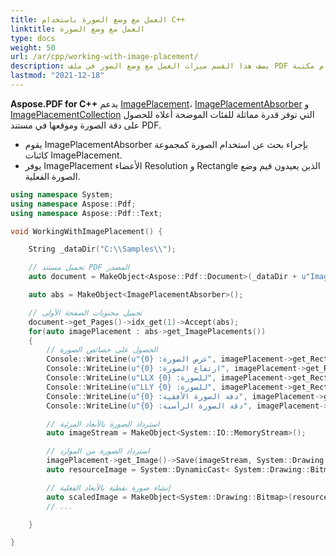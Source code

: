 ```yaml
---
title: العمل مع وضع الصورة باستخدام C++
linktitle: العمل مع وضع الصورة
type: docs
weight: 50
url: /ar/cpp/working-with-image-placement/
description: يصف هذا القسم ميزات العمل مع وضع الصور في ملف PDF باستخدام مكتبة C++.
lastmod: "2021-12-18"
---
```


**Aspose.PDF for C++** يدعم [ImagePlacement](https://reference.aspose.com/pdf/cpp/class/aspose.pdf.image_placement)، [ImagePlacementAbsorber](https://reference.aspose.com/pdf/cpp/class/aspose.pdf.image_placement_absorber) و [ImagePlacementCollection](https://reference.aspose.com/pdf/cpp/class/aspose.pdf.image_placement_collection) التي توفر قدرة مماثلة للفئات الموضحة أعلاه للحصول على دقة الصورة وموقعها في مستند PDF.

- يقوم ImagePlacementAbsorber بإجراء بحث عن استخدام الصورة كمجموعة كائنات ImagePlacement.
- يوفر ImagePlacement الأعضاء Resolution و Rectangle الذين يعيدون قيم وضع الصورة الفعلية.

```cpp
using namespace System;
using namespace Aspose::Pdf;
using namespace Aspose::Pdf::Text;

void WorkingWithImagePlacement() {

    String _dataDir("C:\\Samples\\");

    // تحميل مستند PDF المصدر
    auto document = MakeObject<Aspose::Pdf::Document>(_dataDir + u"ImagePlacement.pdf");

    auto abs = MakeObject<ImagePlacementAbsorber>();

    // تحميل محتويات الصفحة الأولى
    document->get_Pages()->idx_get(1)->Accept(abs);
    for(auto imagePlacement : abs->get_ImagePlacements())
    {
        // الحصول على خصائص الصورة
        Console::WriteLine(u"عرض الصورة: {0}", imagePlacement->get_Rectangle()->get_Width());
        Console::WriteLine(u"ارتفاع الصورة: {0}", imagePlacement->get_Rectangle()->get_Height());
        Console::WriteLine(u"LLX للصورة: {0}", imagePlacement->get_Rectangle()->get_LLX());
        Console::WriteLine(u"LLY للصورة: {0}", imagePlacement->get_Rectangle()->get_LLY());
        Console::WriteLine(u"دقة الصورة الأفقية: {0}", imagePlacement->get_Resolution()->get_X());
        Console::WriteLine(u"دقة الصورة الرأسية: {0}", imagePlacement->get_Resolution()->get_Y());

        // استرداد الصورة بالأبعاد المرئية
        auto imageStream = MakeObject<System::IO::MemoryStream>();

        // استرداد الصورة من الموارد
        imagePlacement->get_Image()->Save(imageStream, System::Drawing::Imaging::ImageFormat::get_Png());
        auto resourceImage = System::DynamicCast< System::Drawing::Bitmap>(System::Drawing::Bitmap::FromStream(imageStream));

        // إنشاء صورة نقطية بالأبعاد الفعلية
        auto scaledImage = MakeObject<System::Drawing::Bitmap>(resourceImage, (int)imagePlacement->get_Rectangle()->get_Width(), (int)imagePlacement->get_Rectangle()->get_Height());
        // ...

    }

}
```